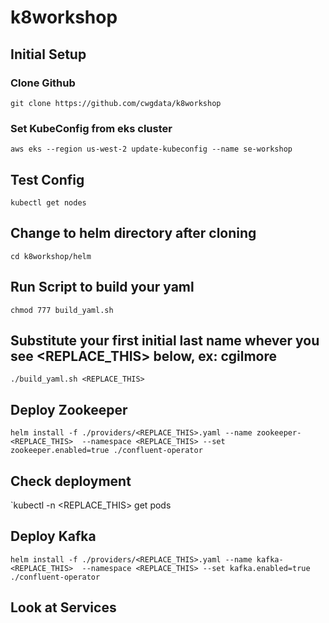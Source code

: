 # k8workshop



## Initial Setup

### Clone Github
`git clone https://github.com/cwgdata/k8workshop`

### Set KubeConfig from eks cluster

`aws eks --region us-west-2 update-kubeconfig --name se-workshop`

## Test Config

`kubectl get nodes`

## Change to helm directory after cloning

`cd k8workshop/helm`

## Run Script to build your yaml

`chmod 777 build_yaml.sh`

## Substitute your first initial last name whever you see <REPLACE_THIS> below, ex: cgilmore

`./build_yaml.sh <REPLACE_THIS>`

## Deploy Zookeeper

`helm install -f ./providers/<REPLACE_THIS>.yaml --name zookeeper-<REPLACE_THIS>  --namespace <REPLACE_THIS> --set zookeeper.enabled=true ./confluent-operator`

## Check deployment
`kubectl -n <REPLACE_THIS> get pods

## Deploy Kafka

`helm install -f ./providers/<REPLACE_THIS>.yaml --name kafka-<REPLACE_THIS>  --namespace <REPLACE_THIS> --set kafka.enabled=true ./confluent-operator`

## Look at Services



